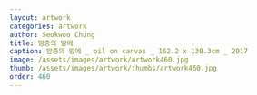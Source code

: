 ```yaml
---
layout: artwork
categories: artwork
author: Seokwoo Chung
title: 밤중의 밤에
caption: 밤중의 밤에 _ oil on canvas _ 162.2 x 130.3cm _ 2017
image: /assets/images/artwork/artwork460.jpg
thumb: /assets/images/artwork/thumbs/artwork460.jpg
order: 460
---
```

